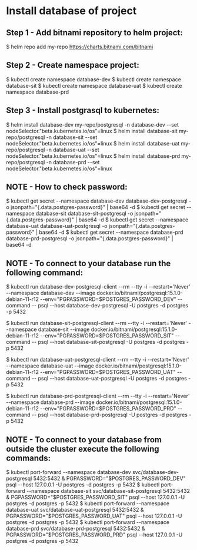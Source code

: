 # Install database of project

## Step 1 - Add bitnami repository to helm project:
$ helm repo add my-repo https://charts.bitnami.com/bitnami

## Step 2 - Create namespace project:
$ kubectl create namespace database-dev
$ kubectl create namespace database-sit
$ kubectl create namespace database-uat
$ kubectl create namespace database-prd

## Step 3 - Install postgrasql to kubernetes:
$ helm install database-dev my-repo/postgresql -n database-dev --set nodeSelector."beta\.kubernetes\.io/os"=linux
$ helm install database-sit my-repo/postgresql -n database-sit --set nodeSelector."beta\.kubernetes\.io/os"=linux
$ helm install database-uat my-repo/postgresql -n database-uat --set nodeSelector."beta\.kubernetes\.io/os"=linux
$ helm install database-prd my-repo/postgresql -n database-prd --set nodeSelector."beta\.kubernetes\.io/os"=linux

## NOTE - How to check password:
$ kubectl get secret --namespace database-dev database-dev-postgresql -o jsonpath="{.data.postgres-password}" | base64 -d
$ kubectl get secret --namespace database-sit database-sit-postgresql -o jsonpath="{.data.postgres-password}" | base64 -d
$ kubectl get secret --namespace database-uat database-uat-postgresql -o jsonpath="{.data.postgres-password}" | base64 -d
$ kubectl get secret --namespace database-prd database-prd-postgresql -o jsonpath="{.data.postgres-password}" | base64 -d

## NOTE - To connect to your database run the following command:
$ kubectl run database-dev-postgresql-client --rm --tty -i --restart='Never' --namespace database-dev --image docker.io/bitnami/postgresql:15.1.0-debian-11-r12      --env="PGPASSWORD=$POSTGRES_PASSWORD_DEV" --command -- psql --host database-dev-postgresql -U postgres -d postgres -p 5432

$ kubectl run database-sit-postgresql-client --rm --tty -i --restart='Never' --namespace database-sit --image docker.io/bitnami/postgresql:15.1.0-debian-11-r12 --env="PGPASSWORD=$POSTGRES_PASSWORD_SIT" --command -- psql --host database-sit-postgresql -U postgres -d postgres -p 5432

$ kubectl run database-uat-postgresql-client --rm --tty -i --restart='Never' --namespace database-uat --image docker.io/bitnami/postgresql:15.1.0-debian-11-r12 --env="PGPASSWORD=$POSTGRES_PASSWORD_UAT" --command -- psql --host database-uat-postgresql -U postgres -d postgres -p 5432

$ kubectl run database-prd-postgresql-client --rm --tty -i --restart='Never' --namespace database-prd --image docker.io/bitnami/postgresql:15.1.0-debian-11-r12 --env="PGPASSWORD=$POSTGRES_PASSWORD_PRD" --command -- psql --host database-prd-postgresql -U postgres -d postgres -p 5432

## NOTE - To connect to your database from outside the cluster execute the following commands:
$ kubectl port-forward --namespace database-dev svc/database-dev-postgresql 5432:5432 & PGPASSWORD="$POSTGRES_PASSWORD_DEV" psql --host 127.0.0.1 -U postgres -d postgres -p 5432
$ kubectl port-forward --namespace database-sit svc/database-sit-postgresql 5432:5432 & PGPASSWORD="$POSTGRES_PASSWORD_SIT" psql --host 127.0.0.1 -U postgres -d postgres -p 5432
$ kubectl port-forward --namespace database-uat svc/database-uat-postgresql 5432:5432 & PGPASSWORD="$POSTGRES_PASSWORD_UAT" psql --host 127.0.0.1 -U postgres -d postgres -p 5432
$ kubectl port-forward --namespace database-prd svc/database-prd-postgresql 5432:5432 & PGPASSWORD="$POSTGRES_PASSWORD_PRD" psql --host 127.0.0.1 -U postgres -d postgres -p 5432